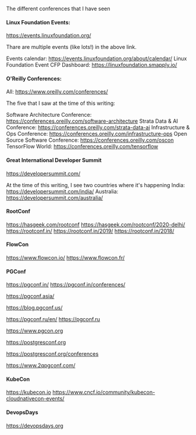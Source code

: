 The different conferences that I have seen

#### Linux Foundation Events:

https://events.linuxfoundation.org/

Thare are multiple events (like lots!) in the above link.

Events calendar: https://events.linuxfoundation.org/about/calendar/
Linux Foundation Event CFP Dashboard: https://linuxfoundation.smapply.io/

#### O'Reilly Conferences:

All: https://www.oreilly.com/conferences/

The five that I saw at the time of this writing:

Software Architecture Conference: https://conferences.oreilly.com/software-architecture
Strata Data & AI Conference: https://conferences.oreilly.com/strata-data-ai
Infrastructure & Ops Conference: https://conferences.oreilly.com/infrastructure-ops
Open Source Software Conference: https://conferences.oreilly.com/oscon
TensorFlow World: https://conferences.oreilly.com/tensorflow

#### Great International Developer Summit

https://developersummit.com/

At the time of this writing, I see two countries where it's happening
India: https://developersummit.com/india/
Australia: https://developersummit.com/australia/

#### RootConf

https://hasgeek.com/rootconf
https://hasgeek.com/rootconf/2020-delhi/
https://rootconf.in/
https://rootconf.in/2019/
https://rootconf.in/2018/

#### FlowCon

https://www.flowcon.io/
https://www.flowcon.fr/

#### PGConf

https://pgconf.in/
https://pgconf.in/conferences/

https://pgconf.asia/

https://blog.pgconf.us/

https://pgconf.ru/en/
https://pgconf.ru

https://www.pgcon.org

https://postgresconf.org

https://postgresconf.org/conferences

https://www.2qpgconf.com/

#### KubeCon

https://kubecon.io
https://www.cncf.io/community/kubecon-cloudnativecon-events/

#### DevopsDays

https://devopsdays.org
